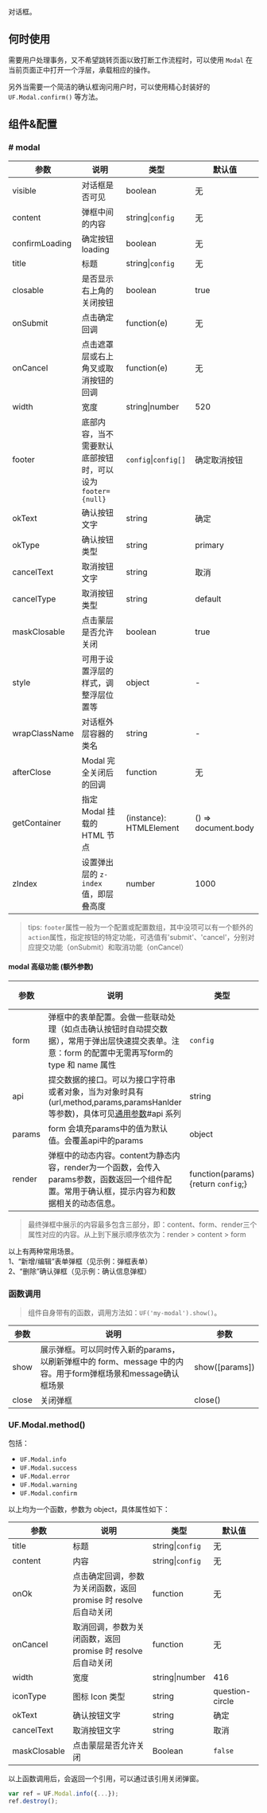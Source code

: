 对话框。

## 何时使用

需要用户处理事务，又不希望跳转页面以致打断工作流程时，可以使用 `Modal` 在当前页面正中打开一个浮层，承载相应的操作。

另外当需要一个简洁的确认框询问用户时，可以使用精心封装好的 `UF.Modal.confirm()` 等方法。

## 组件&配置

### # modal
参数       | 说明           | 类型             | 默认值      
-----------|----------------|------------------|-------------
visible    | 对话框是否可见 | boolean          | 无          
content | 弹框中间的内容 | string&#124;`config`  | 无          
confirmLoading | 确定按钮 loading | boolean    | 无          
title      | 标题           | string&#124;`config` | 无          
closable   | 是否显示右上角的关闭按钮 | boolean    | true       
onSubmit       | 点击确定回调       | function(e)     | 无          
onCancel   | 点击遮罩层或右上角叉或取消按钮的回调  | function(e)  | 无        
width      | 宽度           | string&#124;number | 520          
footer     | 底部内容，当不需要默认底部按钮时，可以设为 `footer={null}` | `config`&#124;`config[]` | 确定取消按钮
okText     | 确认按钮文字    | string           | 确定      
okType     | 确认按钮类型    | string           | primary      
cancelText | 取消按钮文字    | string           | 取消      
cancelType | 取消按钮类型    | string           | default      
maskClosable | 点击蒙层是否允许关闭 | boolean   | true      
style | 可用于设置浮层的样式，调整浮层位置等 | object   | -
wrapClassName | 对话框外层容器的类名 | string   | -
afterClose | Modal 完全关闭后的回调 | function | 无
getContainer | 指定 Modal 挂载的 HTML 节点 | (instance): HTMLElement | () => document.body
zIndex | 设置弹出层的 `z-index` 值，即层叠高度 | number | 1000

> tips: `footer`属性一般为一个配置或配置数组，其中没项可以有一个额外的`action`属性，指定按钮的特定功能，可选值有'submit'、'cancel'，分别对应提交功能（onSubmit）和取消功能（onCancel）

#### modal 高级功能 (额外参数)

参数       | 说明           | 类型             | 默认值      
-----------|----------------|------------------|------
form    | 弹框中的表单配置。会做一些联动处理（如点击确认按钮时自动提交数据），常用于弹出层快速提交表单。注意：form 的配置中无需再写form的 type 和 name 属性 | `config` | 
api    | 提交数据的接口。可以为接口字符串或者对象，当为对象时具有(url,method,params,paramsHanlder等参数)，具体可见[通用参数](#/Params)#api 系列 | string|object | 
params | form 会填充params中的值为默认值。会覆盖api中的params | object | 
render | 弹框中的动态内容。content为静态内容，render为一个函数，会传入params参数，函数返回一个组件配置。常用于确认框，提示内容为和数据相关的动态信息。 | function(params) {return `config`;} | 

> 最终弹框中展示的内容最多包含三部分，即：content、form、render三个属性对应的内容。从上到下展示顺序依次为：render > content > form

以上有两种常用场景。  
1、“新增/编辑”表单弹框（见示例：弹框表单）  
2、“删除”确认弹框（见示例：确认信息弹框）

### 函数调用
> 组件自身带有的函数，调用方法如：`UF('my-modal').show()`。

参数       | 说明           | 参数    
-----------|----------------|-----------
show      | 展示弹框。可以同时传入新的params，以刷新弹框中的 form、message 中的内容。用于form弹框场景和message确认框场景 |  show([params])  
close    | 关闭弹框           |   close()  


### UF.Modal.method()

包括：

- `UF.Modal.info`
- `UF.Modal.success`
- `UF.Modal.error`
- `UF.Modal.warning`
- `UF.Modal.confirm`

以上均为一个函数，参数为 object，具体属性如下：

参数       | 说明           | 类型             | 默认值       
-----------|----------------|------------------|--------------
title      | 标题           | string&#124;`config` | 无           
content    | 内容           | string&#124;`config` | 无           
onOk       | 点击确定回调，参数为关闭函数，返回 promise 时 resolve 后自动关闭      | function         | 无           
onCancel   | 取消回调，参数为关闭函数，返回 promise 时 resolve 后自动关闭       | function         | 无           
width      | 宽度           | string&#124;number | 416           
iconType   | 图标 Icon 类型    | string | question-circle 
okText     | 确认按钮文字    | string           | 确定       
cancelText | 取消按钮文字    | string           | 取消       
maskClosable | 点击蒙层是否允许关闭 | Boolean   | `false`    

以上函数调用后，会返回一个引用，可以通过该引用关闭弹窗。

```javascript
var ref = UF.Modal.info({...});
ref.destroy();
```

